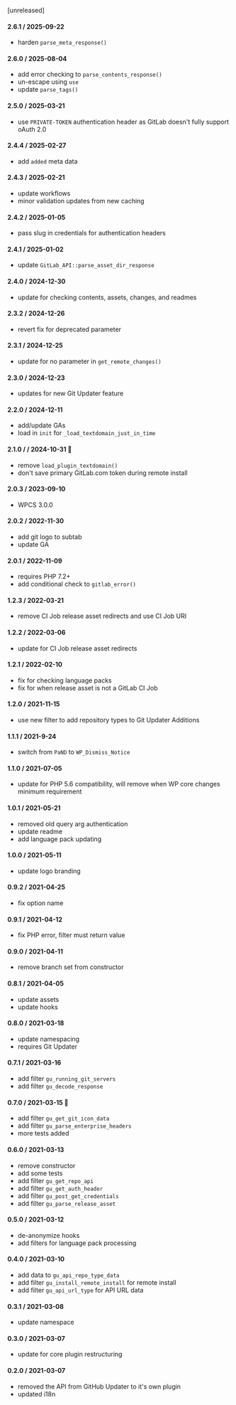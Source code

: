 [unreleased]

#### 2.6.1 / 2025-09-22
* harden `parse_meta_response()`

#### 2.6.0 / 2025-08-04
* add error checking to `parse_contents_response()`
* un-escape using `use`
* update `parse_tags()`

#### 2.5.0 / 2025-03-21
* use `PRIVATE-TOKEN` authentication header as GitLab doesn't fully support oAuth 2.0

#### 2.4.4 / 2025-02-27
* add `added` meta data

#### 2.4.3 / 2025-02-21
* update workflows
* minor validation updates from new caching

#### 2.4.2 / 2025-01-05
* pass slug in credentials for authentication headers

#### 2.4.1 / 2025-01-02
* update `GitLab_API::parse_asset_dir_response`

#### 2.4.0 / 2024-12-30
* update for checking contents, assets, changes, and readmes

#### 2.3.2 / 2024-12-26
* revert fix for deprecated parameter

#### 2.3.1 / 2024-12-25
* update for no parameter in `get_remote_changes()`

#### 2.3.0 / 2024-12-23
* updates for new Git Updater feature

#### 2.2.0 / 2024-12-11
* add/update GAs
* load in `init` for `_load_textdomain_just_in_time`

#### 2.1.0 / / 2024-10-31 🎃
* remove `load_plugin_textdomain()`
* don't save primary GitLab.com token during remote install

#### 2.0.3 / 2023-09-10
* WPCS 3.0.0

#### 2.0.2 / 2022-11-30
* add git logo to subtab
* update GA

#### 2.0.1 / 2022-11-09
* requires PHP 7.2+
* add conditional check to `gitlab_error()`

#### 1.2.3 / 2022-03-21
* remove CI Job release asset redirects and use CI Job URI

#### 1.2.2 / 2022-03-06
* update for CI Job release asset redirects

#### 1.2.1 / 2022-02-10
* fix for checking language packs
* fix for when release asset is not a GitLab CI Job

#### 1.2.0 / 2021-11-15
* use new filter to add repository types to Git Updater Additions

#### 1.1.1 / 2021-9-24
* switch from `PaND` to `WP_Dismiss_Notice`

#### 1.1.0 / 2021-07-05
* update for PHP 5.6 compatibility, will remove when WP core changes minimum requirement

#### 1.0.1 / 2021-05-21
* removed old query arg authentication
* update readme
* add language pack updating

#### 1.0.0 / 2021-05-11
* update logo branding

#### 0.9.2 / 2021-04-25
* fix option name

#### 0.9.1 / 2021-04-12
* fix PHP error, filter must return value

#### 0.9.0 / 2021-04-11
* remove branch set from constructor

#### 0.8.1 / 2021-04-05
* update assets
* update hooks

#### 0.8.0 / 2021-03-18
* update namespacing
* requires Git Updater

#### 0.7.1 / 2021-03-16
* add filter `gu_running_git_servers`
* add filter `gu_decode_response`

#### 0.7.0 / 2021-03-15 🎂
* add filter `gu_get_git_icon_data`
* add filter `gu_parse_enterprise_headers`
* more tests added

#### 0.6.0 / 2021-03-13
* remove constructor
* add some tests
* add filter `gu_get_repo_api`
* add filter `gu_get_auth_header`
* add filter `gu_post_get_credentials`
* add filter `gu_parse_release_asset`

#### 0.5.0 / 2021-03-12
* de-anonymize hooks
* add filters for language pack processing

#### 0.4.0 / 2021-03-10
* add data to `gu_api_repo_type_data`
* add filter `gu_install_remote_install` for remote install
* add filter `gu_api_url_type` for API URL data

#### 0.3.1 / 2021-03-08
* update namespace

#### 0.3.0 / 2021-03-07
* update for core plugin restructuring

#### 0.2.0 / 2021-03-07
* removed the API from GitHub Updater to it's own plugin
* updated i18n
